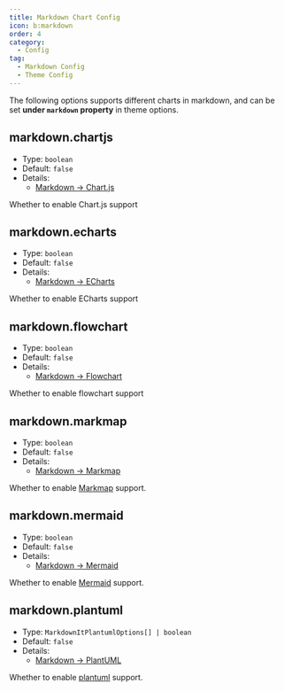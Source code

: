 ```yaml
---
title: Markdown Chart Config
icon: b:markdown
order: 4
category:
  - Config
tag:
  - Markdown Config
  - Theme Config
---
```


The following options supports different charts in markdown, and can be set **under `markdown` property** in theme options.

<!-- more -->

## markdown.chartjs

- Type: `boolean`
- Default: `false`
- Details:
  - [Markdown → Chart.js](../../guide/markdown/chart/chartjs.md)

Whether to enable Chart.js support

## markdown.echarts

- Type: `boolean`
- Default: `false`
- Details:
  - [Markdown → ECharts](../../guide/markdown/chart/echarts.md)

Whether to enable ECharts support

## markdown.flowchart

- Type: `boolean`
- Default: `false`
- Details:
  - [Markdown → Flowchart](../../guide/markdown/chart/flowchart.md)

Whether to enable flowchart support

## markdown.markmap

- Type: `boolean`
- Default: `false`
- Details:
  - [Markdown → Markmap](../../guide/markdown/chart/markmap.md)

Whether to enable [Markmap](https://markmap.js.org/) support.

## markdown.mermaid

- Type: `boolean`
- Default: `false`
- Details:
  - [Markdown → Mermaid](../../guide/markdown/chart/mermaid.md)

Whether to enable [Mermaid](https://mermaid.js.org/) support.

## markdown.plantuml

- Type: `MarkdownItPlantumlOptions[] | boolean`
- Default: `false`
- Details:
  - [Markdown → PlantUML](../../guide/markdown/chart/plantuml.md)

Whether to enable [plantuml](https://plantuml.com/) support.
